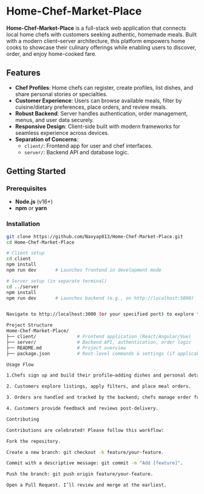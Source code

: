 # Home-Chef-Market-Place

**Home-Chef-Market-Place** is a full-stack web application that connects local home chefs with customers seeking authentic, homemade meals. Built with a modern client–server architecture, this platform empowers home cooks to showcase their culinary offerings while enabling users to discover, order, and enjoy home-cooked fare.

##  Features
- **Chef Profiles**: Home chefs can register, create profiles, list dishes, and share personal stories or specialties.
- **Customer Experience**: Users can browse available meals, filter by cuisine/dietary preferences, place orders, and review meals.
- **Robust Backend**: Server handles authentication, order management, menus, and user data securely.
- **Responsive Design**: Client-side built with modern frameworks for seamless experience across devices.
- **Separation of Concerns**:
  - `client/`: Frontend app for user and chef interfaces.
  - `server/`: Backend API and database logic.

##  Getting Started

### Prerequisites
- **Node.js** (v16+)
- **npm** or **yarn**

### Installation
```bash
git clone https://github.com/Navyap013/Home-Chef-Market-Place.git
cd Home-Chef-Market-Place

# Client setup
cd client
npm install
npm run dev       # Launches frontend in development mode

# Server setup (in separate terminal)
cd ../server
npm install
npm run dev       # Launches backend (e.g., on http://localhost:5000)


Navigate to http://localhost:3000 (or your specified port) to explore the platform.

Project Structure
Home-Chef-Market-Place/
├── client/               # Frontend application (React/Angular/Vue)
├── server/               # Backend API, authentication, order logic
├── README.md             # Project overview
├── package.json          # Root-level commands & settings (if applicable)

Usage Flow

1.Chefs sign up and build their profile—adding dishes and personal details.

2. Customers explore listings, apply filters, and place meal orders.

3. Orders are handled and tracked by the backend; chefs manage order fulfillment.

4. Customers provide feedback and reviews post-delivery.

Contributing

Contributions are celebrated! Please follow this workflow:

Fork the repository.

Create a new branch: git checkout -b feature/your-feature.

Commit with a descriptive message: git commit -m "Add [feature]".

Push the branch: git push origin feature/your-feature.

Open a Pull Request. I’ll review and merge at the earliest.
